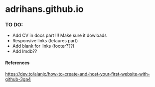 # adrihans.github.io


### TO DO: 
- Add CV in docs part !!! Make sure it dowloads 
- Responsive links (fetaures part)
- Add blank for links (footer???)
- Add Imdb??


#### References

https://dev.to/alanjc/how-to-create-and-host-your-first-website-with-github-3ga4




